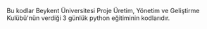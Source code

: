 Bu kodlar Beykent Üniversitesi Proje Üretim, Yönetim ve Geliştirme Kulübü'nün verdiği 3 günlük python eğitiminin kodlarıdır.
